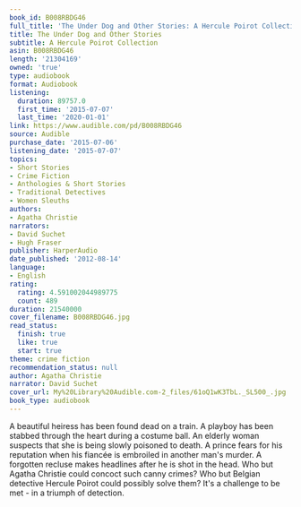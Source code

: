 ```yaml
---
book_id: B008RBDG46
full_title: 'The Under Dog and Other Stories: A Hercule Poirot Collection'
title: The Under Dog and Other Stories
subtitle: A Hercule Poirot Collection
asin: B008RBDG46
length: '21304169'
owned: 'true'
type: audiobook
format: Audiobook
listening:
  duration: 89757.0
  first_time: '2015-07-07'
  last_time: '2020-01-01'
link: https://www.audible.com/pd/B008RBDG46
source: Audible
purchase_date: '2015-07-06'
listening_date: '2015-07-07'
topics:
- Short Stories
- Crime Fiction
- Anthologies & Short Stories
- Traditional Detectives
- Women Sleuths
authors:
- Agatha Christie
narrators:
- David Suchet
- Hugh Fraser
publisher: HarperAudio
date_published: '2012-08-14'
language:
- English
rating:
  rating: 4.591002044989775
  count: 489
duration: 21540000
cover_filename: B008RBDG46.jpg
read_status:
  finish: true
  like: true
  start: true
theme: crime fiction
recommendation_status: null
author: Agatha Christie
narrator: David Suchet
cover_url: My%20Library%20Audible.com-2_files/61oQ1wK3TbL._SL500_.jpg
book_type: audiobook
---
```

A beautiful heiress has been found dead on a train. A playboy has been stabbed through the heart during a costume ball. An elderly woman suspects that she is being slowly poisoned to death. A prince fears for his reputation when his fiancée is embroiled in another man's murder. A forgotten recluse makes headlines after he is shot in the head.
Who but Agatha Christie could concoct such canny crimes? Who but Belgian detective Hercule Poirot could possibly solve them? It's a challenge to be met - in a triumph of detection.

